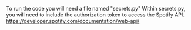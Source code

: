 To run the code you will need a file named "secrets.py"
Within secrets.py, you will need to include the authorization token to access the Spotify API.
https://developer.spotify.com/documentation/web-api/